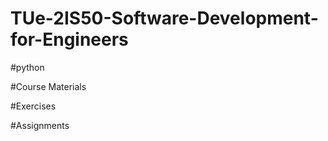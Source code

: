 # TUe-2IS50-Software-Development-for-Engineers

#python 

#Course Materials 

#Exercises 

#Assignments 

